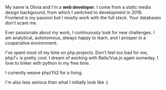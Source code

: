 My name is Olivia and I'm a **web developer**. I come from a static media design background, from which I switched to development in 2016. Frontend is my passion but I mostly work with the full stack. Your databases don't scare me.

Ever passionate about my work, I continuously look for new challenges. I am analytical, autonomous, always happy to learn, and I prosper in a cooperative environment.

I've spent most of my time on php projects. Don't feel too bad for me, php7+ is pretty cool. I dream of working with Rails/Vue.js again someday. I love to tinker with python in my free time.

I currently weave php/Yii2 for a living.

I'm also less serious than what I initially look like :)

<!--
**oliviaisarobot/oliviaisarobot** is a ✨ _special_ ✨ repository because its `README.md` (this file) appears on your GitHub profile.

Here are some ideas to get you started:

- 🔭 I’m currently working on ...
- 🌱 I’m currently learning ...
- 👯 I’m looking to collaborate on ...
- 🤔 I’m looking for help with ...
- 💬 Ask me about ...
- 📫 How to reach me: ...
- 😄 Pronouns: ...
- ⚡ Fun fact: ...
-->
